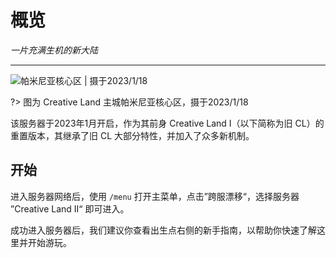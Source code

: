 # 概览

*一片充满生机的新大陆*

----------

![帕米尼亚核心区 | 摄于2023/1/18](https://usolia.net/img/docs/cl02/intro-banner-remake.png)

?> 图为 Creative Land 主城帕米尼亚核心区，摄于2023/1/18

该服务器于2023年1月开启，作为其前身 Creative Land I（以下简称为旧 CL）的重置版本，其继承了旧 CL 大部分特性，并加入了众多新机制。

## 开始

进入服务器网络后，使用 `/menu` 打开主菜单，点击”跨服漂移“，选择服务器 ”Creative Land II“ 即可进入。

成功进入服务器后，我们建议你查看出生点右侧的新手指南，以帮助你快速了解这里并开始游玩。
